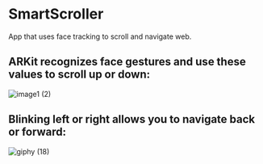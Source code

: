 # SmartScroller
App that uses face tracking to scroll and navigate web.

## ARKit recognizes face gestures and use these values to scroll up or down:

![image1 (2)](https://user-images.githubusercontent.com/43827399/62330607-68dd8780-b476-11e9-8e9a-3c41f1ea4a7c.gif)

## Blinking left or right allows you to navigate back or forward:

![giphy (18)](https://user-images.githubusercontent.com/43827399/62395299-03989d80-b52d-11e9-95ae-3c62b7956ab0.gif)
